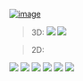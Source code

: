 [![image](https://user-images.githubusercontent.com/65871712/234545001-8e87bd24-5e17-4ff9-9961-db3a19a9fa46.png)](https://www.manim.community/)

> 3D:
> ![](https://media.giphy.com/media/v1.Y2lkPTc5MGI3NjExNDlmODEwNzFiZmFjZWE1ZTU0NDA5MzczMWRmM2FlZDYxOWQ0ZWYyZSZlcD12MV9pbnRlcm5hbF9naWZzX2dpZklkJmN0PWc/G9Q5yHAu37NuCnSCQc/giphy.gif)
> ![](https://media.giphy.com/media/v1.Y2lkPTc5MGI3NjExNWNmYWIyZjEwMTU2ZTlhYTZkMTE3YThkODc4ZjlmNjE1ODAzOWY1NSZlcD12MV9pbnRlcm5hbF9naWZzX2dpZklkJmN0PWc/QMs3YovKGLlpgFpfLe/giphy.gif)

> 2D:
> 
![](https://media.giphy.com/media/v1.Y2lkPTc5MGI3NjExM2ZhYWI0NzBjYTE0M2FkN2ZiODlkODQ4OWM4OTRlNDJhZDRlODI4OSZlcD12MV9pbnRlcm5hbF9naWZzX2dpZklkJmN0PWc/4eAeJ3XWTk8lNiPSyP/giphy.gif)
![](https://media.giphy.com/media/v1.Y2lkPTc5MGI3NjExZDAxZWVhZmNhNTFmYjBlNTQ1ZjRjZDM4NTE4OTIxMTQyNWQ5YzA4NCZlcD12MV9pbnRlcm5hbF9naWZzX2dpZklkJmN0PWc/vhyfajGKSJYdOdgmmd/giphy.gif)
![](https://media.giphy.com/media/v1.Y2lkPTc5MGI3NjExYWZlYjE5N2RkZjE0M2YwNDJhODg3Nzc3NDE5NWViNGIzMzgyMzljMCZlcD12MV9pbnRlcm5hbF9naWZzX2dpZklkJmN0PWc/lKVSee9TrbyzPcmliL/giphy.gif)
![](https://media.giphy.com/media/v1.Y2lkPTc5MGI3NjExYzg2ZjMzMWQwOTY5YTU3ZWNhM2ZiNDY4YzI5OWZjYTQ0NjRmMDVkMSZlcD12MV9pbnRlcm5hbF9naWZzX2dpZklkJmN0PWc/llKNejAQaUxbKectIP/giphy.gif)
![](https://media.giphy.com/media/v1.Y2lkPTc5MGI3NjExNDQ0ZGI5Y2Q2ODQwNTVmN2Q5NTc0N2RlMTQwYWE0ZmU3MzgxYmNhNiZlcD12MV9pbnRlcm5hbF9naWZzX2dpZklkJmN0PWc/cr3bDfYWBqoHQf83eb/giphy.gif)
![](https://media.giphy.com/media/v1.Y2lkPTc5MGI3NjExZGFlMWM4YTFhMTRhMTA1NDA0ZTc5Y2Q5ZTJmOWJhYmY1YzEwMjI1NSZlcD12MV9pbnRlcm5hbF9naWZzX2dpZklkJmN0PWc/pdkQ0kSfNu6qe4hzn7/giphy.gif)
